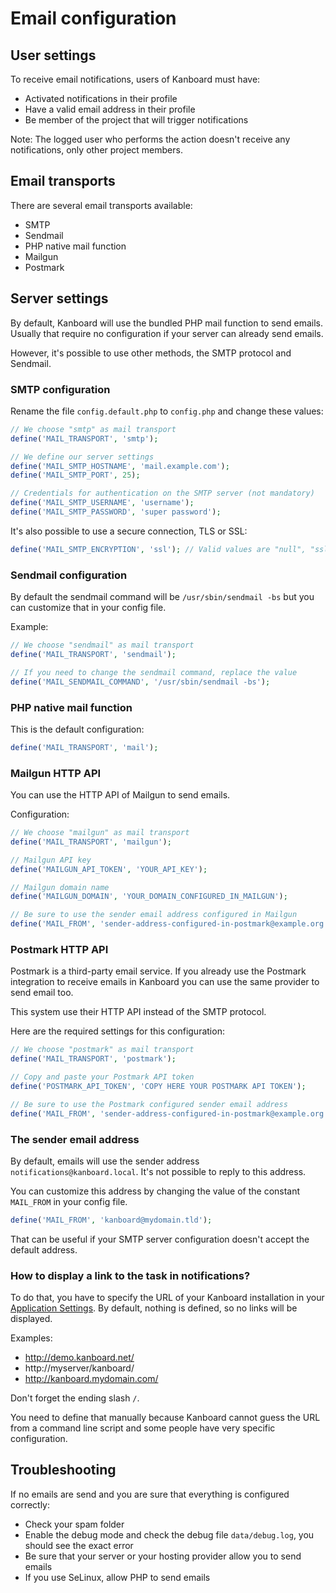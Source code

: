 Email configuration
===================

User settings
-------------

To receive email notifications, users of Kanboard must have:

- Activated notifications in their profile
- Have a valid email address in their profile
- Be member of the project that will trigger notifications

Note: The logged user who performs the action doesn't receive any notifications, only other project members.

Email transports
----------------

There are several email transports available:

- SMTP
- Sendmail
- PHP native mail function
- Mailgun
- Postmark

Server settings
---------------

By default, Kanboard will use the bundled PHP mail function to send emails.
Usually that require no configuration if your server can already send emails.

However, it's possible to use other methods, the SMTP protocol and Sendmail.

### SMTP configuration

Rename the file `config.default.php` to `config.php` and change these values:

```php
// We choose "smtp" as mail transport
define('MAIL_TRANSPORT', 'smtp');

// We define our server settings
define('MAIL_SMTP_HOSTNAME', 'mail.example.com');
define('MAIL_SMTP_PORT', 25);

// Credentials for authentication on the SMTP server (not mandatory)
define('MAIL_SMTP_USERNAME', 'username');
define('MAIL_SMTP_PASSWORD', 'super password');
```

It's also possible to use a secure connection, TLS or SSL:

```php
define('MAIL_SMTP_ENCRYPTION', 'ssl'); // Valid values are "null", "ssl" or "tls"
```

### Sendmail configuration

By default the sendmail command will be `/usr/sbin/sendmail -bs` but you can customize that in your config file.

Example:

```php
// We choose "sendmail" as mail transport
define('MAIL_TRANSPORT', 'sendmail');

// If you need to change the sendmail command, replace the value
define('MAIL_SENDMAIL_COMMAND', '/usr/sbin/sendmail -bs');
```

### PHP native mail function

This is the default configuration:

```php
define('MAIL_TRANSPORT', 'mail');
```

### Mailgun HTTP API

You can use the HTTP API of Mailgun to send emails.

Configuration:

```php
// We choose "mailgun" as mail transport
define('MAIL_TRANSPORT', 'mailgun');

// Mailgun API key
define('MAILGUN_API_TOKEN', 'YOUR_API_KEY');

// Mailgun domain name
define('MAILGUN_DOMAIN', 'YOUR_DOMAIN_CONFIGURED_IN_MAILGUN');

// Be sure to use the sender email address configured in Mailgun
define('MAIL_FROM', 'sender-address-configured-in-postmark@example.org');
```

### Postmark HTTP API

Postmark is a third-party email service.
If you already use the Postmark integration to receive emails in Kanboard you can use the same provider to send email too.

This system use their HTTP API instead of the SMTP protocol.

Here are the required settings for this configuration:

```php
// We choose "postmark" as mail transport
define('MAIL_TRANSPORT', 'postmark');

// Copy and paste your Postmark API token
define('POSTMARK_API_TOKEN', 'COPY HERE YOUR POSTMARK API TOKEN');

// Be sure to use the Postmark configured sender email address
define('MAIL_FROM', 'sender-address-configured-in-postmark@example.org');
```

### The sender email address

By default, emails will use the sender address `notifications@kanboard.local`.
It's not possible to reply to this address.

You can customize this address by changing the value of the constant `MAIL_FROM` in your config file.

```php
define('MAIL_FROM', 'kanboard@mydomain.tld');
```

That can be useful if your SMTP server configuration doesn't accept the default address.

### How to display a link to the task in notifications?

To do that, you have to specify the URL of your Kanboard installation in your [Application Settings](http://kanboard.net/documentation/application-configuration).
By default, nothing is defined, so no links will be displayed.

Examples:

- http://demo.kanboard.net/
- http://myserver/kanboard/
- http://kanboard.mydomain.com/

Don't forget the ending slash `/`.

You need to define that manually because Kanboard cannot guess the URL from a command line script and some people have very specific configuration.

Troubleshooting
---------------

If no emails are send and you are sure that everything is configured correctly:

- Check your spam folder
- Enable the debug mode and check the debug file `data/debug.log`, you should see the exact error
- Be sure that your server or your hosting provider allow you to send emails
- If you use SeLinux, allow PHP to send emails
